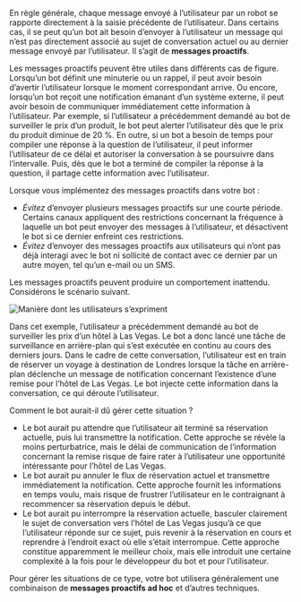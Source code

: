 En règle générale, chaque message envoyé à l’utilisateur par un robot se rapporte directement à la saisie précédente de l’utilisateur.
Dans certains cas, il se peut qu’un bot ait besoin d’envoyer à l’utilisateur un message qui n’est pas directement associé au sujet de conversation actuel ou au dernier message envoyé par l’utilisateur. Il s’agit de **messages proactifs**.

Les messages proactifs peuvent être utiles dans différents cas de figure.
Lorsqu’un bot définit une minuterie ou un rappel, il peut avoir besoin d’avertir l’utilisateur lorsque le moment correspondant arrive.
Ou encore, lorsqu’un bot reçoit une notification émanant d’un système externe, il peut avoir besoin de communiquer immédiatement cette information à l’utilisateur.
Par exemple, si l’utilisateur a précédemment demandé au bot de surveiller le prix d’un produit, le bot peut alerter l’utilisateur dès que le prix du produit diminue de 20 %. En outre, si un bot a besoin de temps pour compiler une réponse à la question de l’utilisateur, il peut informer l’utilisateur de ce délai et autoriser la conversation à se poursuivre dans l’intervalle. Puis, dès que le bot a terminé de compiler la réponse à la question, il partage cette information avec l’utilisateur.

Lorsque vous implémentez des messages proactifs dans votre bot :

- *Évitez* d’envoyer plusieurs messages proactifs sur une courte période. Certains canaux appliquent des restrictions concernant la fréquence à laquelle un bot peut envoyer des messages à l’utilisateur, et désactivent le bot si ce dernier enfreint ces restrictions.
- *Évitez* d’envoyer des messages proactifs aux utilisateurs qui n’ont pas déjà interagi avec le bot ni sollicité de contact avec ce dernier par un autre moyen, tel qu’un e-mail ou un SMS.

Les messages proactifs peuvent produire un comportement inattendu. Considérons le scénario suivant.

![Manière dont les utilisateurs s’expriment](~/media/designing-bots/capabilities/proactive1.png)

Dans cet exemple, l’utilisateur a précédemment demandé au bot de surveiller les prix d’un hôtel à Las Vegas.
Le bot a donc lancé une tâche de surveillance en arrière-plan qui s’est exécutée en continu au cours des derniers jours.
Dans le cadre de cette conversation, l’utilisateur est en train de réserver un voyage à destination de Londres lorsque la tâche en arrière-plan déclenche un message de notification concernant l’existence d’une remise pour l’hôtel de Las Vegas. Le bot injecte cette information dans la conversation, ce qui déroute l’utilisateur.

Comment le bot aurait-il dû gérer cette situation ?

- Le bot aurait pu attendre que l’utilisateur ait terminé sa réservation actuelle, puis lui transmettre la notification. Cette approche se révèle la moins perturbatrice, mais le délai de communication de l’information concernant la remise risque de faire rater à l’utilisateur une opportunité intéressante pour l’hôtel de Las Vegas.
- Le bot aurait pu annuler le flux de réservation actuel et transmettre immédiatement la notification. Cette approche fournit les informations en temps voulu, mais risque de frustrer l’utilisateur en le contraignant à recommencer sa réservation depuis le début.
- Le bot aurait pu interrompre la réservation actuelle, basculer clairement le sujet de conversation vers l’hôtel de Las Vegas jusqu’à ce que l’utilisateur réponde sur ce sujet, puis revenir à la réservation en cours et reprendre à l’endroit exact où elle s’était interrompue. Cette approche constitue apparemment le meilleur choix, mais elle introduit une certaine complexité à la fois pour le développeur du bot et pour l’utilisateur.

Pour gérer les situations de ce type, votre bot utilisera généralement une combinaison de **messages proactifs ad hoc** et d’autres techniques.
